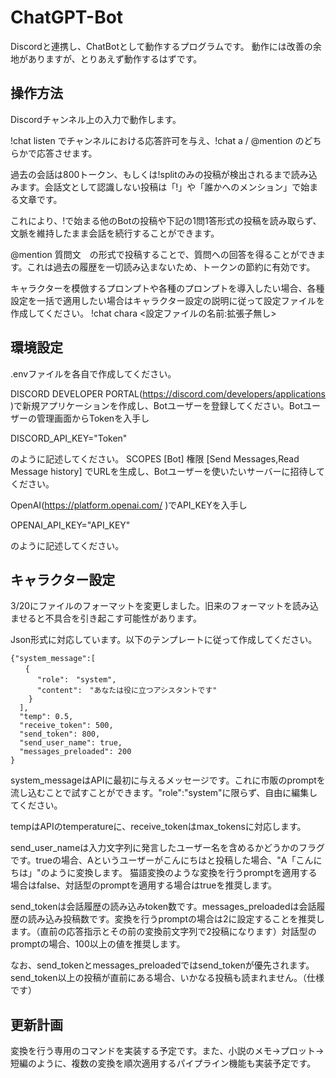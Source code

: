 # ChatGPT-Bot
Discordと連携し、ChatBotとして動作するプログラムです。
動作には改善の余地がありますが、とりあえず動作するはずです。

## 操作方法
Discordチャンネル上の入力で動作します。


!chat listen でチャンネルにおける応答許可を与え、!chat a / @mention のどちらかで応答させます。

過去の会話は800トークン、もしくは!splitのみの投稿が検出されるまで読み込みます。会話文として認識しない投稿は「!」や「誰かへのメンション」で始まる文章です。

これにより、!で始まる他のBotの投稿や下記の1問1答形式の投稿を読み取らず、文脈を維持したまま会話を続行することができます。

@mention 質問文　の形式で投稿することで、質問への回答を得ることができます。これは過去の履歴を一切読み込まないため、トークンの節約に有効です。

キャラクターを模倣するプロンプトや各種のプロンプトを導入したい場合、各種設定を一括で適用したい場合はキャラクター設定の説明に従って設定ファイルを作成してください。
!chat chara <設定ファイルの名前:拡張子無し>

## 環境設定
.envファイルを各自で作成してください。

DISCORD DEVELOPER PORTAL(https://discord.com/developers/applications )で新規アプリケーションを作成し、Botユーザーを登録してください。Botユーザーの管理画面からTokenを入手し

DISCORD_API_KEY="Token"

のように記述してください。 SCOPES [Bot] 権限 [Send Messages,Read Message history] でURLを生成し、Botユーザーを使いたいサーバーに招待してください。
                 
OpenAI(https://platform.openai.com/ )でAPI_KEYを入手し

OPENAI_API_KEY="API_KEY"

のように記述してください。

## キャラクター設定

3/20にファイルのフォーマットを変更しました。旧来のフォーマットを読み込ませると不具合を引き起こす可能性があります。

Json形式に対応しています。以下のテンプレートに従って作成してください。

```
{"system_message":[
　　{
      "role":　"system",
      "content":　"あなたは役に立つアシスタントです"
    }
  ],
  "temp": 0.5,
  "receive_token": 500,
  "send_token": 800,
  "send_user_name": true,
  "messages_preloaded": 200
}
```
system_messageはAPIに最初に与えるメッセージです。これに市販のpromptを流し込むことで試すことができます。"role":"system"に限らず、自由に編集してください。

tempはAPIのtemperatureに、receive_tokenはmax_tokensに対応します。

send_user_nameは入力文字列に発言したユーザー名を含めるかどうかのフラグです。trueの場合、Aというユーザーがこんにちはと投稿した場合、"A「こんにちは」"のように変換します。
猫語変換のような変換を行うpromptを適用する場合はfalse、対話型のpromptを適用する場合はtrueを推奨します。

send_tokenは会話履歴の読み込みtoken数です。messages_preloadedは会話履歴の読み込み投稿数です。変換を行うpromptの場合は2に設定することを推奨します。（直前の応答指示とその前の変換前文字列で2投稿になります）対話型のpromptの場合、100以上の値を推奨します。

なお、send_tokenとmessages_preloadedではsend_tokenが優先されます。send_token以上の投稿が直前にある場合、いかなる投稿も読まれません。（仕様です）

## 更新計画
変換を行う専用のコマンドを実装する予定です。また、小説のメモ->プロット->短編のように、複数の変換を順次適用するパイプライン機能も実装予定です。
